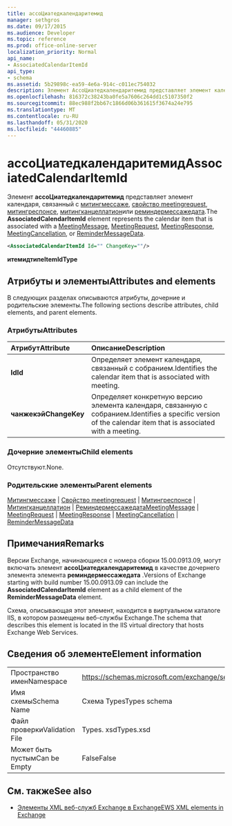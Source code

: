 ```yaml
---
title: ассоЦиатедкалендаритемид
manager: sethgros
ms.date: 09/17/2015
ms.audience: Developer
ms.topic: reference
ms.prod: office-online-server
localization_priority: Normal
api_name:
- AssociatedCalendarItemId
api_type:
- schema
ms.assetid: 5b29898c-ea59-4e6a-914c-c011ec754032
description: Элемент АссоЦиатедкалендаритемид представляет элемент календаря, связанный с Митингмессаже, свойство meetingrequest, Митингреспонсе, Митингканцеллатион или Реминдермессажедата.
ms.openlocfilehash: 816372c38243ba0fe5a7606c264dd1c5107350f2
ms.sourcegitcommit: 88ec988f2bb67c1866d06b361615f3674a24e795
ms.translationtype: MT
ms.contentlocale: ru-RU
ms.lasthandoff: 05/31/2020
ms.locfileid: "44460885"
---
```

# <a name="associatedcalendaritemid"></a><span data-ttu-id="c6ec4-103">ассоЦиатедкалендаритемид</span><span class="sxs-lookup"><span data-stu-id="c6ec4-103">AssociatedCalendarItemId</span></span>

<span data-ttu-id="c6ec4-104">Элемент **ассоЦиатедкалендаритемид** представляет элемент календаря, связанный с [митингмессаже](meetingmessage.md), [свойство meetingrequest](meetingrequest.md), [митингреспонсе](meetingresponse.md), [митингканцеллатион](meetingcancellation.md)или [реминдермессажедата](remindermessagedata.md).</span><span class="sxs-lookup"><span data-stu-id="c6ec4-104">The **AssociatedCalendarItemId** element represents the calendar item that is associated with a [MeetingMessage](meetingmessage.md), [MeetingRequest](meetingrequest.md), [MeetingResponse](meetingresponse.md), [MeetingCancellation](meetingcancellation.md), or [ReminderMessageData](remindermessagedata.md).</span></span>
  
```XML
<AssociatedCalendarItemId Id="" ChangeKey=""/>
```

 <span data-ttu-id="c6ec4-105">**итемидтипе**</span><span class="sxs-lookup"><span data-stu-id="c6ec4-105">**ItemIdType**</span></span>
## <a name="attributes-and-elements"></a><span data-ttu-id="c6ec4-106">Атрибуты и элементы</span><span class="sxs-lookup"><span data-stu-id="c6ec4-106">Attributes and elements</span></span>

<span data-ttu-id="c6ec4-107">В следующих разделах описываются атрибуты, дочерние и родительские элементы.</span><span class="sxs-lookup"><span data-stu-id="c6ec4-107">The following sections describe attributes, child elements, and parent elements.</span></span>
  
### <a name="attributes"></a><span data-ttu-id="c6ec4-108">Атрибуты</span><span class="sxs-lookup"><span data-stu-id="c6ec4-108">Attributes</span></span>

|<span data-ttu-id="c6ec4-109">**Атрибут**</span><span class="sxs-lookup"><span data-stu-id="c6ec4-109">**Attribute**</span></span>|<span data-ttu-id="c6ec4-110">**Описание**</span><span class="sxs-lookup"><span data-stu-id="c6ec4-110">**Description**</span></span>|
|:-----|:-----|
|<span data-ttu-id="c6ec4-111">**Id**</span><span class="sxs-lookup"><span data-stu-id="c6ec4-111">**Id**</span></span> <br/> |<span data-ttu-id="c6ec4-112">Определяет элемент календаря, связанный с собранием.</span><span class="sxs-lookup"><span data-stu-id="c6ec4-112">Identifies the calendar item that is associated with meeting.</span></span>  <br/> |
|<span data-ttu-id="c6ec4-113">**чанжекэй**</span><span class="sxs-lookup"><span data-stu-id="c6ec4-113">**ChangeKey**</span></span> <br/> |<span data-ttu-id="c6ec4-114">Определяет конкретную версию элемента календаря, связанную с собранием.</span><span class="sxs-lookup"><span data-stu-id="c6ec4-114">Identifies a specific version of the calendar item that is associated with a meeting.</span></span>  <br/> |
   
### <a name="child-elements"></a><span data-ttu-id="c6ec4-115">Дочерние элементы</span><span class="sxs-lookup"><span data-stu-id="c6ec4-115">Child elements</span></span>

<span data-ttu-id="c6ec4-116">Отсутствуют.</span><span class="sxs-lookup"><span data-stu-id="c6ec4-116">None.</span></span>
  
### <a name="parent-elements"></a><span data-ttu-id="c6ec4-117">Родительские элементы</span><span class="sxs-lookup"><span data-stu-id="c6ec4-117">Parent elements</span></span>

<span data-ttu-id="c6ec4-118">[Митингмессаже](meetingmessage.md)  |  [Свойство meetingrequest](meetingrequest.md)  |  [Митингреспонсе](meetingresponse.md)  |  [Митингканцеллатион](meetingcancellation.md)  |  [Реминдермессажедата](remindermessagedata.md)</span><span class="sxs-lookup"><span data-stu-id="c6ec4-118">[MeetingMessage](meetingmessage.md) | [MeetingRequest](meetingrequest.md) | [MeetingResponse](meetingresponse.md) | [MeetingCancellation](meetingcancellation.md) | [ReminderMessageData](remindermessagedata.md)</span></span>
  
## <a name="remarks"></a><span data-ttu-id="c6ec4-119">Примечания</span><span class="sxs-lookup"><span data-stu-id="c6ec4-119">Remarks</span></span>

<span data-ttu-id="c6ec4-120">Версии Exchange, начинающиеся с номера сборки 15.00.0913.09, могут включать элемент **ассоЦиатедкалендаритемид** в качестве дочернего элемента элемента **реминдермессажедата** .</span><span class="sxs-lookup"><span data-stu-id="c6ec4-120">Versions of Exchange starting with build number 15.00.0913.09 can include the **AssociatedCalendarItemId** element as a child element of the **ReminderMessageData** element.</span></span> 
  
<span data-ttu-id="c6ec4-121">Схема, описывающая этот элемент, находится в виртуальном каталоге IIS, в котором размещены веб-службы Exchange.</span><span class="sxs-lookup"><span data-stu-id="c6ec4-121">The schema that describes this element is located in the IIS virtual directory that hosts Exchange Web Services.</span></span>
  
## <a name="element-information"></a><span data-ttu-id="c6ec4-122">Сведения об элементе</span><span class="sxs-lookup"><span data-stu-id="c6ec4-122">Element information</span></span>

|||
|:-----|:-----|
|<span data-ttu-id="c6ec4-123">Пространство имен</span><span class="sxs-lookup"><span data-stu-id="c6ec4-123">Namespace</span></span>  <br/> |https://schemas.microsoft.com/exchange/services/2006/types  <br/> |
|<span data-ttu-id="c6ec4-124">Имя схемы</span><span class="sxs-lookup"><span data-stu-id="c6ec4-124">Schema Name</span></span>  <br/> |<span data-ttu-id="c6ec4-125">Схема Types</span><span class="sxs-lookup"><span data-stu-id="c6ec4-125">Types schema</span></span>  <br/> |
|<span data-ttu-id="c6ec4-126">Файл проверки</span><span class="sxs-lookup"><span data-stu-id="c6ec4-126">Validation File</span></span>  <br/> |<span data-ttu-id="c6ec4-127">Types. xsd</span><span class="sxs-lookup"><span data-stu-id="c6ec4-127">Types.xsd</span></span>  <br/> |
|<span data-ttu-id="c6ec4-128">Может быть пустым</span><span class="sxs-lookup"><span data-stu-id="c6ec4-128">Can be Empty</span></span>  <br/> |<span data-ttu-id="c6ec4-129">False</span><span class="sxs-lookup"><span data-stu-id="c6ec4-129">False</span></span>  <br/> |
   
## <a name="see-also"></a><span data-ttu-id="c6ec4-130">См. также</span><span class="sxs-lookup"><span data-stu-id="c6ec4-130">See also</span></span>

- [<span data-ttu-id="c6ec4-131">Элементы XML веб-служб Exchange в Exchange</span><span class="sxs-lookup"><span data-stu-id="c6ec4-131">EWS XML elements in Exchange</span></span>](ews-xml-elements-in-exchange.md)

